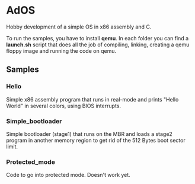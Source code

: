 # AdOS
Hobby development of a simple OS in x86 assembly and C.

To run the samples, you have to install **qemu**.
In each folder you can find a **launch.sh** script that does all the job of compiling, linking, creating a qemu floppy image and running the code on qemu.

## Samples

### Hello

Simple x86 assembly program that runs in real-mode and prints "Hello World" in several colors, using BIOS interrupts.

### Simple_bootloader

Simple bootloader (stage1) that runs on the MBR and loads a stage2 program in another memory region to get rid of the 512 Bytes boot sector limit.

### Protected_mode

Code to go into protected mode. Doesn't work yet.
